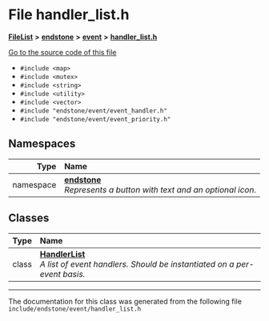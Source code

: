 

# File handler\_list.h



[**FileList**](files.md) **>** [**endstone**](dir_6cf277b678674f97c7a2b6b3b2447b33.md) **>** [**event**](dir_f1d783c0ad83ee143d16e768ebca51c8.md) **>** [**handler\_list.h**](handler__list_8h.md)

[Go to the source code of this file](handler__list_8h_source.md)



* `#include <map>`
* `#include <mutex>`
* `#include <string>`
* `#include <utility>`
* `#include <vector>`
* `#include "endstone/event/event_handler.h"`
* `#include "endstone/event/event_priority.h"`













## Namespaces

| Type | Name |
| ---: | :--- |
| namespace | [**endstone**](namespaceendstone.md) <br>_Represents a button with text and an optional icon._  |


## Classes

| Type | Name |
| ---: | :--- |
| class | [**HandlerList**](classendstone_1_1HandlerList.md) <br>_A list of event handlers. Should be instantiated on a per-event basis._  |



















































------------------------------
The documentation for this class was generated from the following file `include/endstone/event/handler_list.h`

